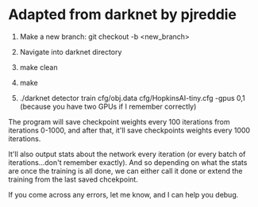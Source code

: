 # Adapted from darknet by pjreddie

1. Make a new branch: git checkout -b <new_branch>

2. Navigate into darknet directory

3. make clean

4. make

5. ./darknet detector train cfg/obj.data cfg/HopkinsAI-tiny.cfg -gpus 0,1 (because you have two GPUs if I remember correctly)

The program will save checkpoint weights every 100 iterations from iterations 0-1000, and after that, it'll save checkpoints weights every 1000 iterations.

It'll also output stats about the network every iteration (or every batch of iterations...don't remember exactly). And so depending on what the stats are once the training is all done, we can either call it done or extend the training from the last saved chcekpoint.

If you come across any errors, let me know, and I can help you debug.
